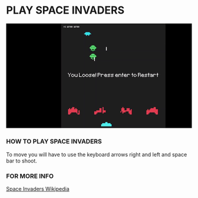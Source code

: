 # PLAY SPACE INVADERS

![alt text](https://github.com/Meusz/Meusz_Games/blob/main/Space_Invaders/Resources/Game_example.gif "Game Gif")


### HOW TO PLAY SPACE INVADERS

To move you will have to use the keyboard arrows right and left and space bar to shoot.



### FOR MORE INFO

[Space Invaders Wikipedia](https://es.wikipedia.org/wiki/Space_Invaders)
